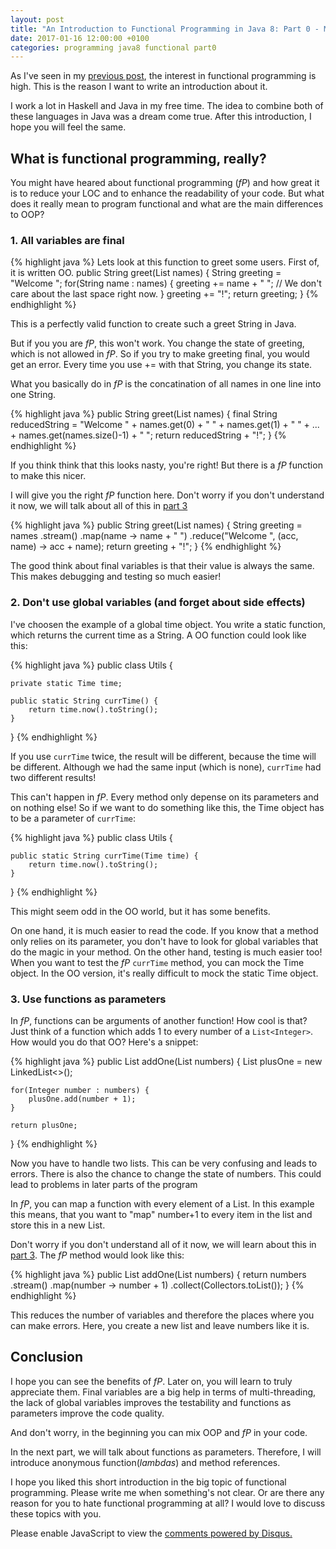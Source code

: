 ```yaml
---
layout: post
title: "An Introduction to Functional Programming in Java 8: Part 0 - Motivation"
date: 2017-01-16 12:00:00 +0100
categories: programming java8 functional part0
---
```


As I've seen in my [previous post][prev-post], the interest in functional programming is high. This is the reason I want to write an introduction about it.

I work a lot in Haskell and Java in my free time. The idea to combine both of these languages in Java was a dream come true. After this introduction, I hope you will feel the same.

## What is functional programming, really?

You might have heared about functional programming (*fP*) and how great it is to reduce your LOC and to enhance the readability of your code.
But what does it really mean to program functional and what are the main differences to OOP?

### 1. All variables are final

{% highlight java %}
Lets look at this function to greet some users. First of, it is written OO.
 public String greet(List<String> names) {
    String greeting = "Welcome ";
    for(String name : names) {
        greeting += name + " "; // We don't care about the last space right now.
    }
    greeting += "!";
    return greeting;
}
{% endhighlight %}

This is a perfectly valid function to create such a greet String in Java.

But if you you are *fP*, this won't work. You change the state of greeting, which is not allowed in *fP*.
So if you try to make greeting final, you would get an error. Every time you use += with that String,
you change its state.

What you basically do in *fP* is the concatination of all names in one line into one String.

{% highlight java %}
public String greet(List<String> names) {
    final String reducedString = "Welcome " + names.get(0) + " " + names.get(1) + " " + ...
            + names.get(names.size()-1) + " ";
    return reducedString + "!";
}
{% endhighlight %}

If you think think that this looks nasty, you're right! But there is a *fP* function to make this nicer.

I will give you the right *fP* function here. Don't worry if you don't understand it now, we will talk about all of this in [part 3][part3]

{% highlight java %}
public String greet(List<String> names) {
    String greeting = names
            .stream()
            .map(name -> name + " ")
            .reduce("Welcome ",
                    (acc, name) -> acc + name);
    return greeting + "!";
}
{% endhighlight %}

The good think about final variables is that their value is always the same. This makes debugging and testing so much easier!

### 2. Don't use global variables (and forget about side effects)

I've choosen the example of a global time object. You write a static function, which returns the current time as a String. A OO function could look like this:

{% highlight java %}
public class Utils {

    private static Time time;

    public static String currTime() {
        return time.now().toString();
    }

}
{% endhighlight %}

If you use `currTime` twice, the result will be different, because the time will be different. Although we had the same input
(which is none), `currTime` had two different results!

This can't happen in *fP*. Every method only depense on its parameters and on nothing else! So if we want to do something like this,
the Time object has to be a parameter of `currTime`:

{% highlight java %}
public class Utils {

    public static String currTime(Time time) {
        return time.now().toString();
    }

}
{% endhighlight %}

This might seem odd in the OO world, but it has some benefits.

On one hand, it is much easier to read the code. If you know that a method only relies on its parameter,
you don't have to look for global variables that do the magic in your method.
On the other hand, testing is much easier too! When you want to test the *fP* `currTime` method,
you can mock the Time object. In the OO version, it's really difficult to mock the static Time object.

### 3. Use functions as parameters

In *fP*, functions can be arguments of another function! How cool is that?
Just think of a function which adds 1 to every number of a `List<Integer>`. How would you do that OO? Here's a snippet:

{% highlight java %}
public List<Integer> addOne(List<Integer> numbers) {
    List<Integer> plusOne = new LinkedList<>();

    for(Integer number : numbers) {
        plusOne.add(number + 1);
    }

    return plusOne;
}
{% endhighlight %}

Now you have to handle two lists. This can be very confusing and leads to errors.
There is also the chance to change the state of numbers. This could lead to problems in later parts of the program

In *fP*, you can map a function with every element of a List. In this example this means, that you want to "map"
number+1 to every item in the list and store this in a new List.

Don't worry if you don't understand all of it now, we will learn about this in [part 3][part3]. The *fP* method would look like this:

{% highlight java %}
public List<Integer> addOne(List<Integer> numbers) {
    return numbers
            .stream()
            .map(number -> number + 1)
            .collect(Collectors.toList());
}
{% endhighlight %}

This reduces the number of variables and therefore the places where you can make errors. Here, you create a new list and leave numbers like it is.

## Conclusion

I hope you can see the benefits of *fP*. Later on, you will learn to truly appreciate them.
Final variables are a big help in terms of multi-threading, the lack of global variables improves the testability and functions as parameters improve the code quality.

And don't worry, in the beginning you can mix OOP and *fP* in your code.

In the next part, we will talk about functions as parameters. Therefore, I will introduce anonymous function(*lambdas*) and method references.

I hope you liked this short introduction in the big topic of functional programming. Please write me when something's not clear. Or are there any reason for you to hate functional programming at all? I would love to discuss these topics with you.

<div id="disqus_thread"></div>
<script>

/**
*  RECOMMENDED CONFIGURATION VARIABLES: EDIT AND UNCOMMENT THE SECTION BELOW TO INSERT DYNAMIC VALUES FROM YOUR PLATFORM OR CMS.
*  LEARN WHY DEFINING THESE VARIABLES IS IMPORTANT: https://disqus.com/admin/universalcode/#configuration-variables*/
/*
var disqus_config = function () {
this.page.url = PAGE_URL;  // Replace PAGE_URL with your page's canonical URL variable
this.page.identifier = PAGE_IDENTIFIER; // Replace PAGE_IDENTIFIER with your page's unique identifier variable
};
*/
(function() { // DON'T EDIT BELOW THIS LINE
var d = document, s = d.createElement('script');
s.src = '//flyingbytes.disqus.com/embed.js';
s.setAttribute('data-timestamp', +new Date());
(d.head || d.body).appendChild(s);
})();
</script>
<noscript>Please enable JavaScript to view the <a href="https://disqus.com/?ref_noscript">comments powered by Disqus.</a></noscript>

[prev-post]: https://flyingbytes.github.io/programming/java8/functional/dfsandbfs/2017/01/02/DFS-BFS.html
[part3]: https://flyingbytes.github.io/programming/java8/functional/part3/2017/02/18/Java8-Part3.html
